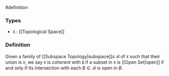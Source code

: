 #definition
### Types
- `X` : [[Topological Space]]
### Definition
Given a family of [[Subspace Topology|subspace]]s $\mathcal{B}$ of `X` such that their union is `X`, we say `X` is *coherent* with `B` if a subset in `X` is [[Open Set|open]] if and only if its intersection with each $B \in\mathcal{B}$ is open in $B$.
